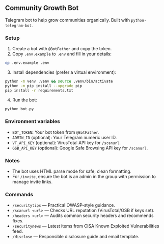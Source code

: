 ## Community Growth Bot

Telegram bot to help grow communities organically. Built with `python-telegram-bot`.

### Setup

1. Create a bot with `@BotFather` and copy the token.
2. Copy `.env.example` to `.env` and fill in your details:

```bash
cp .env.example .env
```

3. Install dependencies (prefer a virtual environment):

```bash
python -m venv .venv && source .venv/bin/activate
python -m pip install --upgrade pip
pip install -r requirements.txt
```

4. Run the bot:

```bash
python bot.py
```

### Environment variables

- `BOT_TOKEN`: Your bot token from `@BotFather`.
- `ADMIN_ID` (optional): Your Telegram numeric user ID.
- `VT_API_KEY` (optional): VirusTotal API key for `/scanurl`.
- `GSB_API_KEY` (optional): Google Safe Browsing API key for `/scanurl`.

### Notes

- The bot uses HTML parse mode for safe, clean formatting.
- For `/invite`, ensure the bot is an admin in the group with permission to manage invite links.

### Commands

- `/securitytips` — Practical OWASP-style guidance.
- `/scanurl <url>` — Checks URL reputation (VirusTotal/GSB if keys set).
- `/headers <url>` — Audits common security headers and recommends fixes.
- `/securitynews` — Latest items from CISA Known Exploited Vulnerabilities feed.
- `/disclose` — Responsible disclosure guide and email template.
